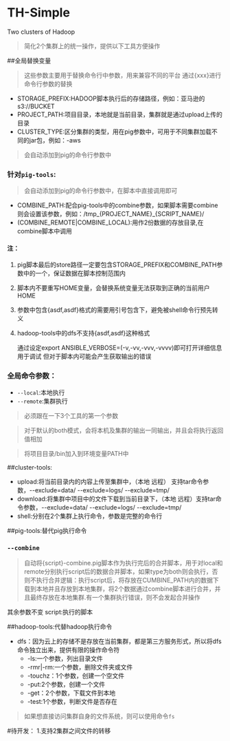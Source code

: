 # TH-Simple
Two clusters of Hadoop
> 简化2个集群上的统一操作，提供以下工具方便操作

##全局替换变量
> 这些参数主要用于替换命令行中参数，用来兼容不同的平台
> 通过{xxx}进行命令行参数的替换

* STORAGE_PREFIX:HADOOP脚本执行后的存储路径，例如：亚马逊的s3://BUCKET
* PROJECT_PATH:项目目录，本地就是当前目录，集群就是通过upload上传的目录
* CLUSTER_TYPE:区分集群的类型，用在pig参数中，可用于不同集群加载不同的jar包，例如：-aws

> 会自动添加到pig的命令行参数中

### 针对`pig-tools`:
> 会自动添加到pig的命令行参数中，在脚本中直接调用即可

+ COMBINE_PATH:配合pig-tools中的combine参数，如果脚本需要combine则会设置该参数，例如：/tmp_{PROJECT_NAME}_{SCRIPT_NAME}/
+ (COMBINE_REMOTE|COMBINE_LOCAL):用作2份数据的存放目录,在combine脚本中调用

#### 注：
1. pig脚本最后的store路径一定要包含STORAGE_PREFIX和COMBINE_PATH参数中的一个，保证数据在脚本控制范围内
2. 脚本内不要重写HOME变量，会替换系统变量无法获取到正确的当前用户HOME
3. 参数中包含{asdf,asdf}格式的需要用引号包含下，避免被shell命令行预先转义
4. hadoop-tools中的dfs不支持{asdf,asdf}这种格式

	通过设定export ANSIBLE_VERBOSE=(-v,-vv,-vvv,-vvvv)即可打开详细信息用于调试
	但对于脚本内可能会产生获取输出的错误

### 全局命令参数：
+ `--local`:本地执行
+ `--remote`:集群执行

> 必须跟在一下3个工具的第一个参数

> 对于默认的both模式，会将本机及集群的输出一同输出，并且会将执行返回值相加

> 将项目目录/bin加入到环境变量PATH中
	
##cluster-tools:
+ upload:将当前目录内的内容上传至集群中，（本地 远程） 支持tar命令参数，--exclude=data/ --exclude=logs/ --exclude=tmp/ 
+ download:将集群中项目中的文件下载到当前目录下，（本地 远程）支持tar命令参数，--exclude=data/ --exclude=logs/ --exclude=tmp/ 
+ shell:分别在2个集群上执行命令，参数是完整的命令行

##pig-tools:替代pig执行命令
### `--combine`

> 自动将{script}-combine.pig脚本作为执行完后的合并脚本，用于对local和remote分别执行script后的数据合并脚本，如果type为both则会执行，否则不执行合并逻辑：执行script后，将存放在CUMBINE_PATH内的数据下载到本地并且存放到本地集群，将2个数据通过combine脚本进行合并，并且最终存放在本地集群.有一个集群执行错误，则不会发起合并操作

其余参数不变
script:执行的脚本

##hadoop-tools:代替hadoop执行命令
+ dfs：因为云上的存储不是存放在当前集群，都是第三方服务形式，所以将dfs命令独立出来，提供有限的操作命令符
	* -ls:一个参数，列出目录文件
	* -rmr|-rm:一个参数，删除文件夹或文件
	* -touchz：1个参数，创建一个空文件
	* -put:2个参数，创建一个文件
	* -get：2个参数，下载文件到本地
	* -test:1个参数，判断文件是否存在

> 如果想直接访问集群自身的文件系统，则可以使用命令`fs`


#待开发：
1.支持2集群之间文件的转移
